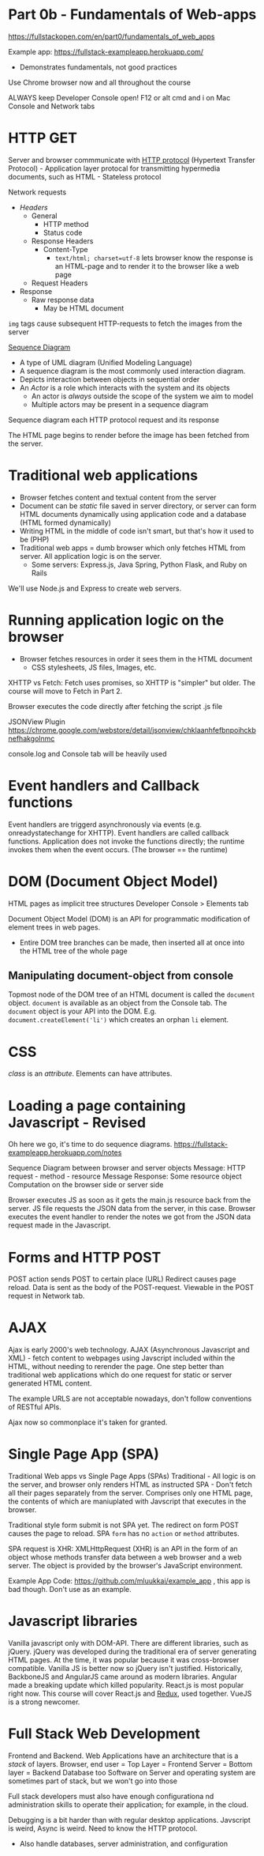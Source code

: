 # Part 0b - Fundamentals of Web-apps
https://fullstackopen.com/en/part0/fundamentals_of_web_apps

Example app: https://fullstack-exampleapp.herokuapp.com/
- Demonstrates fundamentals, not good practices

Use Chrome browser now and all throughout the course

ALWAYS keep Developer Console open! F12 or alt cmd and i on Mac
Console and Network tabs

# HTTP GET
Server and browser commmunicate with [HTTP protocol](https://developer.mozilla.org/en-US/docs/Web/HTTP) (Hypertext Transfer Protocol)
    - Application layer protocal for transmitting hypermedia documents, such as HTML
    - Stateless protocol

Network requests
- *Headers*
    - General
        - HTTP method
        - Status code 
    - Response Headers
        - Content-Type
            - `text/html; charset=utf-8` lets browser know the response is an HTML-page and to render it to the browser like a web page
    - Request Headers
- Response
    - Raw response data
        - May be HTML document 

`img` tags cause subsequent HTTP-requests to fetch the images from the server

[Sequence Diagram](https://www.geeksforgeeks.org/unified-modeling-language-uml-sequence-diagrams/)
- A type of UML diagram (Unified Modeling Language)
- A sequence diagram is the most commonly used interaction diagram.
- Depicts interaction between objects in sequential order
- An _Actor_ is a role which interacts with the system and its objects
    - An actor is _always_ outside the scope of the system we aim to model
    - Multiple actors may be present in a sequence diagram

Sequence diagram each HTTP protocol request and its response

The HTML page begins to render before the image has been fetched from the server.

# Traditional web applications
- Browser fetches content and textual content from the server
- Document can be _static_ file saved in server directory, or server can form HTML documents dynamically using application code and a database (HTML formed dynamically)
- Writing HTML in the middle of code isn't smart, but that's how it used to be (PHP)
- Traditional web apps = dumb browser which only fetches HTML from server. All application logic is on the server.
    - Some servers: Express.js, Java Spring, Python Flask, and Ruby on Rails

We'll use Node.js and Express to create web servers.

# Running application logic on the browser
- Browser fetches resources in order it sees them in the HTML document
    - CSS stylesheets, JS files, Images, etc.

XHTTP vs Fetch: Fetch uses promises, so XHTTP is "simpler" but older. The course will move to Fetch in Part 2.

Browser executes the code directly after fetching the script .js file

JSONView Plugin https://chrome.google.com/webstore/detail/jsonview/chklaanhfefbnpoihckbnefhakgolnmc

console.log and Console tab will be heavily used

# Event handlers and Callback functions
Event handlers are triggerd asynchronously via events (e.g. onreadystatechange for XHTTP).
Event handlers are called callback functions. Application does not invoke the functions directly; the runtime invokes them when the event occurs.
(The browser == the runtime)

# DOM  (Document Object Model)
HTML pages as implicit tree structures
Developer Console > Elements tab

Document Object Model (DOM) is an API for programmatic modification of element trees in web pages.
- Entire DOM tree branches can be made, then inserted all at once into the HTML tree of the whole page

## Manipulating document-object from console
Topmost node of the DOM tree of an HTML document is called the `document` object.
`document` is available as an object from the Console tab.
The `document` object is your API into the DOM. E.g. `document.createElement('li')` which creates an orphan `li` element.

# CSS
_class_ is an _attribute_. Elements can have attributes.

# Loading a page containing Javascript - Revised
Oh here we go, it's time to do sequence diagrams.
https://fullstack-exampleapp.herokuapp.com/notes

Sequence Diagram between browser and server objects
Message: HTTP request - method - resource
Message Response: Some resource object
Computation on the browser side or server side

Browser executes JS as soon as it gets the main.js resource back from the server.
JS file requests the JSON data from the server, in this case.
Browser executes the event handler to render the notes we got from the JSON data request made in the Javascript.

# Forms and HTTP POST
POST action sends POST to certain place (URL)
Redirect causes page reload.
Data is sent as the body of the POST-request. Viewable in the POST request in Network tab.

# AJAX
Ajax is early 2000's web technology.
AJAX (Asynchronous Javascript and XML) - fetch content to webpages using Javscript included within the HTML, without needing to rerender the page.
One step better than traditional web applications which do one request for static or server generated HTML content.

The example URLS are not acceptable nowadays, don't follow conventions of RESTful APIs.

Ajax now so commonplace it's taken for granted.

# Single Page App (SPA)
Traditional Web apps vs Single Page Apps (SPAs)
Traditional - All logic is on the server, and browser only renders HTML as instructed
SPA - Don't fetch all their pages separately from the server. Comprises only one HTML page, the contents of which are maniuplated with Javscript that executes in the browser.

Traditional style form submit is not SPA yet. The redirect on form POST causes the page to reload.
SPA `form` has no `action` or `method` attributes.

SPA request is XHR: XMLHttpRequest (XHR) is an API in the form of an object whose methods transfer data between a web browser and a web server. The object is provided by the browser's JavaScript environment.


Example App Code: https://github.com/mluukkai/example_app , this app is bad though. Don't use as an example. 

# Javascript libraries
Vanilla javascript only with DOM-API.
There are different libraries, such as jQuery. jQuery was developed during the traditional era of server generating HTML pages. At the time, it was popular because it was cross-browser compatible.
Vanilla JS is better now so jQuery isn't justified.
Historically, BackboneJS and AngularJS came around as modern libraries. Angular made a breaking update which killed popularity.
React.js is most popular right now.
This course will cover React.js and [Redux](https://github.com/reactjs/redux), used together.
VueJS is a strong newcomer.

# Full Stack Web Development
Frontend and Backend. Web Applications have an architecture that is a _stack_ of layers.
Browser, end user = Top Layer = Frontend
Server = Bottom layer = Backend
Database too
Software on Server and operating system are sometimes part of stack, but we won't go into those

Full stack developers must also have enough configurationa nd administration skills to operate their application; for example, in the cloud.

Debugging is a bit harder than with regular desktop applications. Javscript is weird, Async is weird. Need to know the HTTP protocol.
- Also handle databases, server administration, and configuration